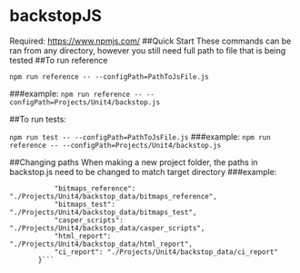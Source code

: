 # backstopJS
Required: https://www.npmjs.com/
##Quick Start
These commands can be ran from any directory, however you still need full path to file that is being tested
##To run reference

```npm run reference -- --configPath=PathToJsFile.js```

###example:
```npm run reference -- --configPath=Projects/Unit4/backstop.js```

##To run tests:

```npm run test -- --configPath=PathToJsFile.js```
###example:
```npm run reference -- --configPath=Projects/Unit4/backstop.js```

##Changing paths
When making a new project folder, the paths in backstop.js need to be changed to match target directory
###example:
```"paths": {
           "bitmaps_reference": "./Projects/Unit4/backstop_data/bitmaps_reference",
           "bitmaps_test": "./Projects/Unit4/backstop_data/bitmaps_test",
           "casper_scripts": "./Projects/Unit4/backstop_data/casper_scripts",
           "html_report": "./Projects/Unit4/backstop_data/html_report",
           "ci_report": "./Projects/Unit4/backstop_data/ci_report"
       }```
